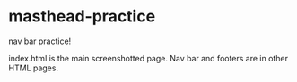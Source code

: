 # masthead-practice
nav bar practice!

index.html is the main screenshotted page. Nav bar and footers are in other HTML pages.
